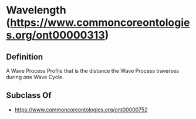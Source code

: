 # Wavelength (https://www.commoncoreontologies.org/ont00000313)

## Definition
A Wave Process Profile that is the distance the Wave Process traverses during one Wave Cycle.

## Subclass Of
- https://www.commoncoreontologies.org/ont00000752

